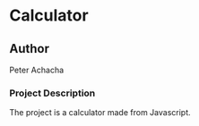 # Calculator #
## Author ##
Peter Achacha

### Project Description ###
The project is a calculator made from Javascript.
